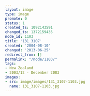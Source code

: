 ```yaml
---
layout: image
type: image
promote: 0
status: 1
created_ts: 1092143591
changed_ts: 1372159435
node_id: 1103
title: '131_3107'
created: '2004-08-10'
changed: '2013-06-25'
redirect_from: []
permalink: "/node/1103/"
tags:
- New Zealand
- 2003/12 - December 2003
images:
- src: image/images/131_3107-1103.jpg
  name: 131_3107-1103.jpg
---
```


